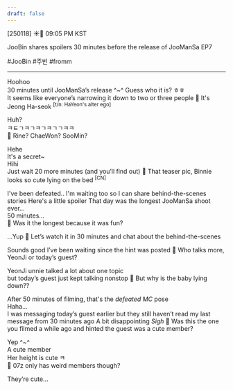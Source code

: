 ```yaml
---
draft: false
---
```

[250118] ☀️💭 09:05 PM KST

JooBin shares spoilers 30 minutes before the release of JooManSa EP7

#JooBin #주빈 #fromm
___

Hoohoo  
30 minutes until JooManSa’s release
^~^
Guess who it is?
ㅎㅎ  
It seems like everyone’s narrowing it down to two or three people
🫧 It's Jeong Ha-seok <sup>[t/n: HaYeon's alter ego]</sup>

Huh?  
ㅋㅌㄱㅋㄱㅋㄱㅋㄱㄱㅋㅋ  
🫧 Rine? ChaeWon? SooMin?

Hehe  
It's a secret~  
Hihi  
Just wait 20 more minutes (and you’ll find out)
🫧 That teaser pic, Binnie looks so cute lying on the bed <sup>[CN]</sup>

I've been defeated..
I'm waiting too so I can share behind-the-scenes stories 
Here's a little spoiler
That day was the longest JooManSa shoot ever...  
50 minutes...  
🫧 Was it the longest because it was fun?

...Yup
🫧 Let’s watch it in 30 minutes and chat about the behind-the-scenes

Sounds good 
I’ve been waiting since the hint was posted
🫧 Who talks more, YeonJi or today’s guest?

YeonJi unnie talked a lot about one topic  
but today’s guest just kept talking nonstop
🫧 But why is the baby lying down??

After 50 minutes of filming, that's the *defeated MC* pose  
Haha...  
I was messaging today’s guest earlier
but they still haven’t read my last message from 30 minutes ago
A bit disappointing
*Sigh*
🫧 Was this the one you filmed a while ago and hinted the guest was a cute member?

Yep ^~^  
A cute member  
Her height is cute
ㅋ  
🫧 07z only has weird members though?

They’re cute...  